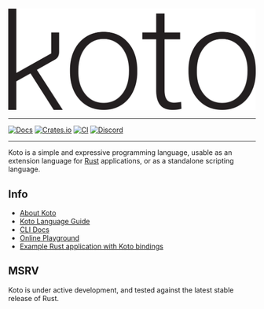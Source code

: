 [![Koto](assets/koto.svg)][koto]

---

[![Docs](https://img.shields.io/docsrs/koto)][rust-docs]
[![Crates.io](https://img.shields.io/crates/v/koto.svg)][crates]
[![CI](https://github.com/koto-lang/koto/workflows/CI/badge.svg)][ci]
[![Discord](https://img.shields.io/discord/894599423970136167?logo=discord)][discord]

---

Koto is a simple and expressive programming language, usable as an extension
language for [Rust][rust] applications, or as a standalone scripting language.

## Info

- [About Koto](docs/about.md)
- [Koto Language Guide](docs/language_guide.md)
- [CLI Docs](docs/cli.md)
- [Online Playground][playground]
- [Example Rust application with Koto bindings](examples/poetry/)

## MSRV

Koto is under active development, and tested against the latest stable release
of Rust.

[ci]: https://github.com/koto-lang/koto/actions
[discord]: https://discord.gg/JeV8RuK4CT
[core-lib]: https://koto.dev/docs/next/core
[crates]: https://crates.io/crates/koto
[playground]: https://koto.dev/play
[rust]: https://rust-lang.org
[rust-docs]: https://docs.rs/koto
[koto]: https://koto.dev
